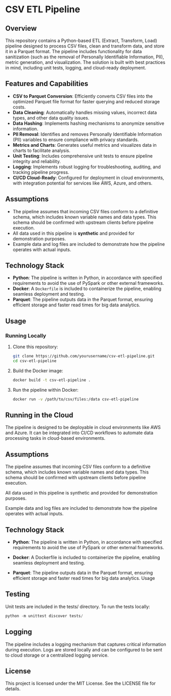 # CSV ETL Pipeline

## Overview
This repository contains a Python-based ETL (Extract, Transform, Load) pipeline designed to process CSV files, clean and transform data, and store it in a Parquet format. The pipeline includes functionality for data sanitization (such as the removal of Personally Identifiable Information, PII), metric generation, and visualization. The solution is built with best practices in mind, including unit tests, logging, and cloud-ready deployment.

## Features and Capabilities
- **CSV to Parquet Conversion**: Efficiently converts CSV files into the optimized Parquet file format for faster querying and reduced storage costs.
- **Data Cleaning**: Automatically handles missing values, incorrect data types, and other data quality issues.
- **Data Hashing**: Implements hashing mechanisms to anonymize sensitive information.
- **PII Removal**: Identifies and removes Personally Identifiable Information (PII) variables to ensure compliance with privacy standards.
- **Metrics and Charts**: Generates useful metrics and visualizes data in charts to facilitate analysis.
- **Unit Testing**: Includes comprehensive unit tests to ensure pipeline integrity and reliability.
- **Logging**: Implements robust logging for troubleshooting, auditing, and tracking pipeline progress.
- **CI/CD Cloud-Ready**: Configured for deployment in cloud environments, with integration potential for services like AWS, Azure, and others.

## Assumptions
- The pipeline assumes that incoming CSV files conform to a definitive schema, which includes known variable names and data types. This schema should be confirmed with upstream clients before pipeline execution.
- All data used in this pipeline is **synthetic** and provided for demonstration purposes.
- Example data and log files are included to demonstrate how the pipeline operates with actual inputs.

## Technology Stack
- **Python**: The pipeline is written in Python, in accordance with specified requirements to avoid the use of PySpark or other external frameworks.
- **Docker**: A `Dockerfile` is included to containerize the pipeline, enabling seamless deployment and testing.
- **Parquet**: The pipeline outputs data in the Parquet format, ensuring efficient storage and faster read times for big data analytics.

## Usage

### Running Locally
1. Clone this repository:
   ```bash
   git clone https://github.com/yourusername/csv-etl-pipeline.git
   cd csv-etl-pipeline
   ```

2. Build the Docker image:
   ```bash
   docker build -t csv-etl-pipeline .
   ```

3. Run the pipeline within Docker:
   ```bash
   docker run -v /path/to/csv/files:/data csv-etl-pipeline
   ```

## Running in the Cloud
The pipeline is designed to be deployable in cloud environments like AWS and Azure. It can be integrated into CI/CD workflows to automate data processing tasks in cloud-based environments.

## Assumptions

The pipeline assumes that incoming CSV files conform to a definitive schema, which includes known variable names and data types. This schema should be confirmed with upstream clients before pipeline execution.

All data used in this pipeline is synthetic and provided for demonstration purposes.

Example data and log files are included to demonstrate how the pipeline operates with actual inputs.

## Technology Stack

- **Python**: The pipeline is written in Python, in accordance with specified requirements to avoid the use of PySpark or other external frameworks.

- **Docker**: A Dockerfile is included to containerize the pipeline, enabling seamless deployment and testing.

- **Parquet**: The pipeline outputs data in the Parquet format, ensuring efficient storage and faster read times for big data analytics.
Usage


## Testing

Unit tests are included in the tests/ directory. To run the tests locally:

```python
python -m unittest discover tests/
```

## Logging

The pipeline includes a logging mechanism that captures critical information during execution. Logs are stored locally and can be configured to be sent to cloud storage or a centralized logging service.

## License

This project is licensed under the MIT License. See the LICENSE file for details.

